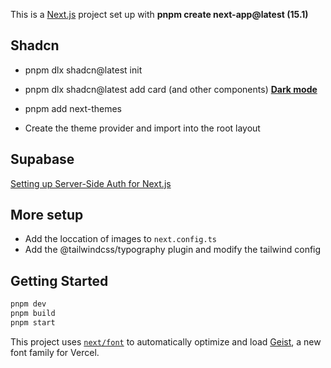 This is a [Next.js](https://nextjs.org) project set up with **pnpm create next-app@latest (15.1)**

## Shadcn

- pnpm dlx shadcn@latest init
- pnpm dlx shadcn@latest add card (and other components)
  **[Dark mode](https://ui.shadcn.com/docs/dark-mode/next)**

- pnpm add next-themes
- Create the theme provider and import into the root layout

## Supabase

[Setting up Server-Side Auth for Next.js](https://supabase.com/docs/guides/auth/server-side/nextjs)

## More setup

- Add the loccation of images to `next.config.ts`
- Add the @tailwindcss/typography plugin and modify the tailwind config

## Getting Started

```bash
pnpm dev
pnpm build
pnpm start
```

This project uses [`next/font`](https://nextjs.org/docs/app/building-your-application/optimizing/fonts) to automatically optimize and load [Geist](https://vercel.com/font), a new font family for Vercel.
